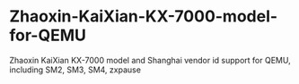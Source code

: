 # Zhaoxin-KaiXian-KX-7000-model-for-QEMU
Zhaoxin KaiXian KX-7000 model and Shanghai vendor id support for QEMU, including SM2, SM3, SM4, zxpause
